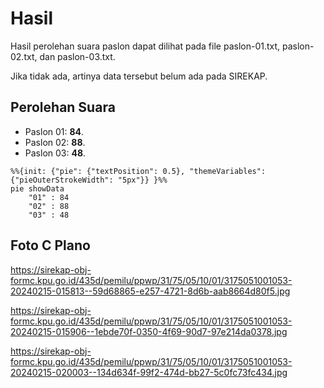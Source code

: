 # Hasil

Hasil perolehan suara paslon dapat dilihat pada file paslon-01.txt, paslon-02.txt, dan paslon-03.txt.

Jika tidak ada, artinya data tersebut belum ada pada SIREKAP.

## Perolehan Suara

 * Paslon 01: **84**.
 * Paslon 02: **88**.
 * Paslon 03: **48**.

```mermaid
%%{init: {"pie": {"textPosition": 0.5}, "themeVariables": {"pieOuterStrokeWidth": "5px"}} }%%
pie showData
    "01" : 84
    "02" : 88
    "03" : 48
```
## Foto C Plano

https://sirekap-obj-formc.kpu.go.id/435d/pemilu/ppwp/31/75/05/10/01/3175051001053-20240215-015813--59d68865-e257-4721-8d6b-aab8664d80f5.jpg

https://sirekap-obj-formc.kpu.go.id/435d/pemilu/ppwp/31/75/05/10/01/3175051001053-20240215-015906--1ebde70f-0350-4f69-90d7-97e214da0378.jpg

https://sirekap-obj-formc.kpu.go.id/435d/pemilu/ppwp/31/75/05/10/01/3175051001053-20240215-020003--134d634f-99f2-474d-bb27-5c0fc73fc434.jpg
